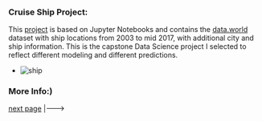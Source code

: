 
```markdown
 
```
### Cruise Ship Project:
This [project](https://github.com/fvgras/cruise-ship-proj/) is based on Jupyter Notebooks and contains the [data.world](https://data.world) dataset with ship locations from 2003 to mid 2017, with additional city and ship information. This is the capstone Data Science project I selected to reflect different modeling and different predictions.


- ![ship](https://github.com/fvgras/cruise-ship-proj/night_ship_image_usatoday.jpg)

### More Info:)
[next page](./reference.md) |--->

```markdown
 
```


